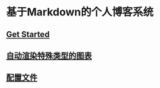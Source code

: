 
# 基于Markdown的个人博客系统

## [Get Started](get-started.md)

## [自动渲染特殊类型的图表](auto-detect-and-render.md)

## [配置文件](config.md)
